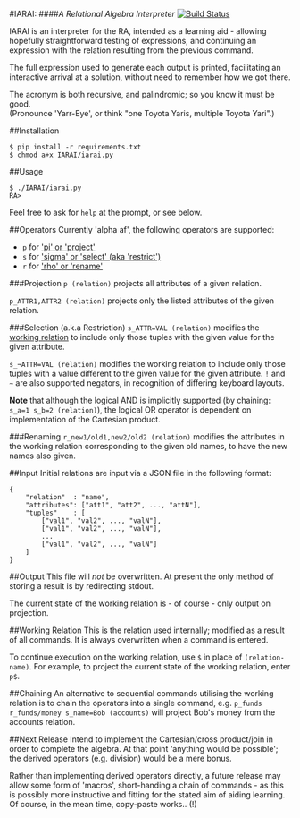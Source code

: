 #IARAI:
####_A Relational Algebra Interpreter_ [![Build Status](https://travis-ci.org/OJFord/IARAI.png)](https://travis-ci.org/OJFord/IARAI)

IARAI is an interpreter for the RA, intended as a learning aid - allowing hopefully straightforward testing of expressions, and continuing an expression with the relation resulting from the previous command.

The full expression used to generate each output is printed, facilitating an interactive arrival at a solution, without need to remember how we got there.

The acronym is both recursive, and palindromic; so you know it must be good.  
(Pronounce 'Yarr-Eye', or think "one Toyota Yaris, multiple Toyota Yari".)

##Installation
```
$ pip install -r requirements.txt
$ chmod a+x IARAI/iarai.py
```

##Usage
```
$ ./IARAI/iarai.py
RA>
```

Feel free to ask for `help` at the prompt, or see below.

##Operators
Currently 'alpha af', the following operators are supported:
 - `p` for ['pi' or 'project'](#projection)
 - `s` for ['sigma' or 'select' (aka 'restrict')](#selection-aka-restriction)
 - `r` for ['rho' or 'rename'](#renaming)

###Projection
`p (relation)` projects all attributes of a given relation.

`p_ATTR1,ATTR2 (relation)` projects only the listed attributes of the given relation.

###Selection (a.k.a Restriction)
`s_ATTR=VAL (relation)` modifies the [working relation](#Working%20Relation) to include only those tuples with the given value for the given attribute.

`s_¬ATTR=VAL (relation)` modifies the working relation to include only those tuples with a value different to the given value for the given attribute. `!` and `~` are also supported negators, in recognition of differing keyboard layouts.

**Note** that although the logical AND is implicitly supported (by chaining: `s_a=1 s_b=2 (relation)`), the logical OR operator is dependent on implementation of the Cartesian product.

###Renaming
`r_new1/old1,new2/old2 (relation)` modifies the attributes in the working relation corresponding to the given old names, to have the new names also given.

##Input
Initial relations are input via a JSON file in the following format:
```lang=JSON
{
	"relation"	: "name",
	"attributes": ["att1", "att2", ..., "attN"],
	"tuples"	: [
		["val1", "val2", ..., "valN"],
		["val1", "val2", ..., "valN"],
		...
		["val1", "val2", ..., "valN"]
	]
}
```

##Output
This file will _not_ be overwritten. At present the only method of storing a result is by redirecting stdout.

The current state of the working relation is - of course - only output on projection.

##Working Relation
This is the relation used internally; modified as a result of all commands. It is always overwritten when a command is entered.

To continue execution on the working relation, use `$` in place of `(relation-name)`. For example, to project the current state of the working relation, enter `p$`.

##Chaining
An alternative to sequential commands utilising the working relation is to chain the operators into a single command, e.g. `p_funds r_funds/money s_name=Bob (accounts)` will project Bob's money from the accounts relation.


##Next Release
Intend to implement the Cartesian/cross product/join in order to complete the algebra. At that point 'anything would be possible'; the derived operators (e.g. division) would be a mere bonus.

Rather than implementing derived operators directly, a future release may allow some form of 'macros', short-handing a chain of commands - as this is possibly more instructive and fitting for the stated aim of aiding learning. Of course, in the mean time, copy-paste works.. (!)

